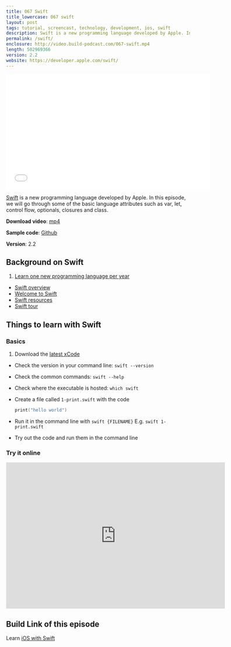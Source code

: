 ```yaml
---
title: 067 Swift
title_lowercase: 067 swift
layout: post
tags: tutorial, screencast, technology, development, ios, swift
description: Swift is a new programming language developed by Apple. In this episode, we will go through some of the basic language attributes such as var, let, control flow, optionals, closures and class.
permalink: /swift/
enclosure: http://video.build-podcast.com/067-swift.mp4
length: 502969366
version: 2.2
website: https://developer.apple.com/swift/
---
```


<div id="video"><iframe width="560" height="315" src="//www.youtube.com/embed/Ib1PkE1dgtc" frameborder="0" allowfullscreen></iframe></div>

[Swift](https://developer.apple.com/swift/) is a new programming language developed by Apple. In this episode, we will go through some of the basic language attributes such as var, let, control flow, optionals, closures and class.

<p><strong>Download video</strong>: <a href="http://video.build-podcast.com/067-swift.mp4" download="build-podcast-067-swift.mp4">mp4</a></p>

**Sample code**:  [Github](https://github.com/sayanee/build-podcast/tree/master/067-swift)

**Version**: 2.2

## Background on Swift

1. [Learn one new programming language per year](http://martinfowler.com/bliki/OneLanguage.html)
- [Swift overview](https://developer.apple.com/swift/)
- [Welcome to Swift](https://developer.apple.com/library/ios/documentation/Swift/Conceptual/Swift_Programming_Language/)
- [Swift resources](https://developer.apple.com/swift/resources/)
- [Swift tour](https://developer.apple.com/library/ios/documentation/Swift/Conceptual/Swift_Programming_Language/GuidedTour.html#//apple_ref/doc/uid/TP40014097-CH2-ID1)

## Things to learn with Swift

### Basics

1. Download the [latest xCode](https://developer.apple.com/xcode/download/)
- Check the version in your command line: `swift --version`
- Check the common commands: `swift --help`
- Check where the executable is hosted: `which swift`
- Create a file called `1-print.swift` with the code

  ```swift
  print("hello world")
  ```
- Run it in the command line with `swift {FILENAME}` E.g. `swift 1-print.swift`
- Try out the code and run them in the command line

### Try it online

<iframe src='https://glot.io/snippets/ee2hq3jgxl/embed' frameborder='0' scrolling='no' sandbox='allow-forms allow-pointer-lock allow-popups allow-same-origin allow-scripts' width='600' height='400'></iframe>

## Build Link of this episode

Learn [iOS with Swift](https://developer.apple.com/library/ios/referencelibrary/GettingStarted/DevelopiOSAppsSwift/Lesson1.html)
